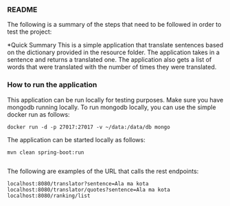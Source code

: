 ### README

The following is a summary of the steps that need to be followed in order to test the project:

*Quick Summary
This is a simple application that translate sentences based on the dictionary provided in the resource folder.
The application takes in a sentence and returns a translated one.
The application also gets a list of words that were translated with the number of times they were translated.

### How to run the application
This application can be run locally for testing purposes. Make sure you have mongodb running locally. To run mongodb locally, 
you can use the simple docker run as follows: 
```
docker run -d -p 27017:27017 -v ~/data:/data/db mongo

```
The application can be started locally as follows:
```
mvn clean spring-boot:run                                 


```

The following are examples of the URL that calls the rest endpoints:
```
localhost:8080/translator?sentence=Ala ma kota    
localhost:8080/translator/quotes?sentence=Ala ma kota
localhost:8080/ranking/list
```
